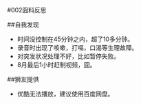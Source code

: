 #002囧料反思

##自我发现

 * 时间没控制在45分钟之内，超了10多分钟。
 * 录音时出现了咳嗽，打嗝，口渴等生理故障。
 * 对突发状况处理不好，比如暂停失败。
 * 8月最后1小时赶制视频，囧。

##狮友提供

 * 优酷无法播放，建议使用百度网盘。

